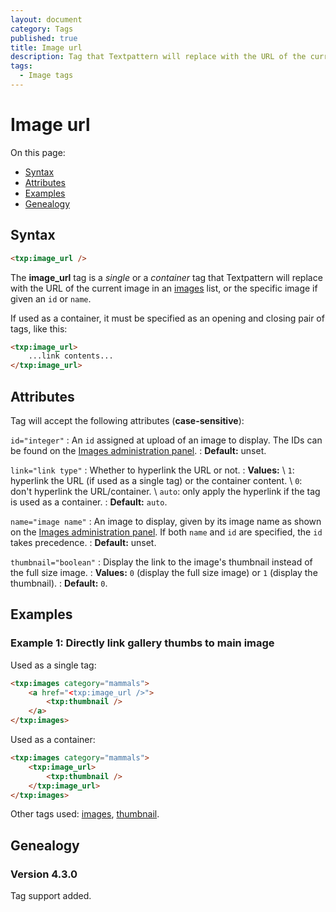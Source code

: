 ```yaml
---
layout: document
category: Tags
published: true
title: Image url
description: Tag that Textpattern will replace with the URL of the current image in an images list, or a specific image.
tags:
  - Image tags
---
```


# Image url

On this page:

* [Syntax](#syntax)
* [Attributes](#attributes)
* [Examples](#examples)
* [Genealogy](#genealogy)

## Syntax

~~~ html
<txp:image_url />
~~~

The **image_url** tag is a *single* or a *container* tag that Textpattern will replace with the URL of the current image in an [images](images) list, or the specific image if given an `id` or `name`.

If used as a container, it must be specified as an opening and closing pair of tags, like this:

~~~ html
<txp:image_url>
    ...link contents...
</txp:image_url>
~~~

## Attributes

Tag will accept the following attributes (**case-sensitive**):

`id="integer"`
: An `id` assigned at upload of an image to display. The IDs can be found on the [Images administration panel](https://docs.textpattern.io/administration/images-panel).
: **Default:** unset.

`link="link type"`
: Whether to hyperlink the URL or not.
: **Values:** \\
`1`: hyperlink the URL (if used as a single tag) or the container content. \\
`0`: don't hyperlink the URL/container. \\
`auto`: only apply the hyperlink if the tag is used as a container.
: **Default:** `auto`.

`name="image name"`
: An image to display, given by its image name as shown on the [Images administration panel](https://docs.textpattern.io/administration/images-panel). If both `name` and `id` are specified, the `id` takes precedence.
: **Default:** unset.

`thumbnail="boolean"`
: Display the link to the image's thumbnail instead of the full size image.
: **Values:** `0` (display the full size image) or `1` (display the thumbnail).
: **Default:** `0`.

## Examples

### Example 1: Directly link gallery thumbs to main image

Used as a single tag:

~~~ html
<txp:images category="mammals">
    <a href="<txp:image_url />">
        <txp:thumbnail />
    </a>
</txp:images>
~~~

Used as a container:

~~~ html
<txp:images category="mammals">
    <txp:image_url>
        <txp:thumbnail />
    </txp:image_url>
</txp:images>
~~~

Other tags used: [images](images), [thumbnail](thumbnail).

## Genealogy

### Version 4.3.0

Tag support added.
